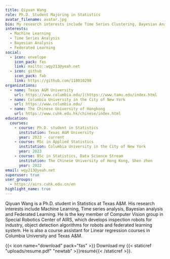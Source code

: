 ```yaml
---
title: Qiyuan Wang
role: Ph.D. Student Majoring in Statistics
avatar_filename: avatar.jpg
bio: My research interests include Time Series Clustering, Bayesian Analysis and Federated Learning.
interests:
  - Machine Learning
  - Time Series Analysis
  - Bayesian Analysis
  - Federated Learning
social:
  - icon: envelope
    icon_pack: fas
    link: mailto::wqy213@yeah.net
  - icon: github
    icon_pack: fab
    link: https://github.com/118010298
organizations:
  - name: Texas A&M University
    url: https://www.columbia.edu/](https://www.tamu.edu/index.html
  - name: Columbia University in the City of New York
    url: https://www.columbia.edu/
  - name: The Chinese University of Hongkong
    url: https://www.cuhk.edu.hk/chinese/index.html
education:
  courses:
    - course: Ph.D. student in Statistics
      institution: Texas A&M University 
      year: 2023 - current
    - course: MSc in Applied Statistics
      institution: Columbia University in the City of New York
      year: 2023
    - course: BSc in Statistics, Data Science Stream
      institution: The Chinese University of Hong Kong, Shen zhen
      year: 2022
email: wqy213@yeah.net
superuser: true
user_groups:
  - https://airs.cuhk.edu.cn/en
highlight_name: true
---
```

Qiyuan Wang is a Ph.D. student in Statistics at Texas A&M. His research interests include Machine Learning, Time series analysis, Bayesian analysis and Federated Learning. He is the key member of Computer Vision group in Special Robotics Center of AIRS, which develops inspection robots for industry, object detection algorithms for robots and federated learning system. He is also a course assistant for Linear regression courses in Columbia University and Texas A&M.



{{< icon name="download" pack="fas" >}} Download my {{< staticref "uploads/resume.pdf" "newtab" >}}resumé{{< /staticref >}}.

